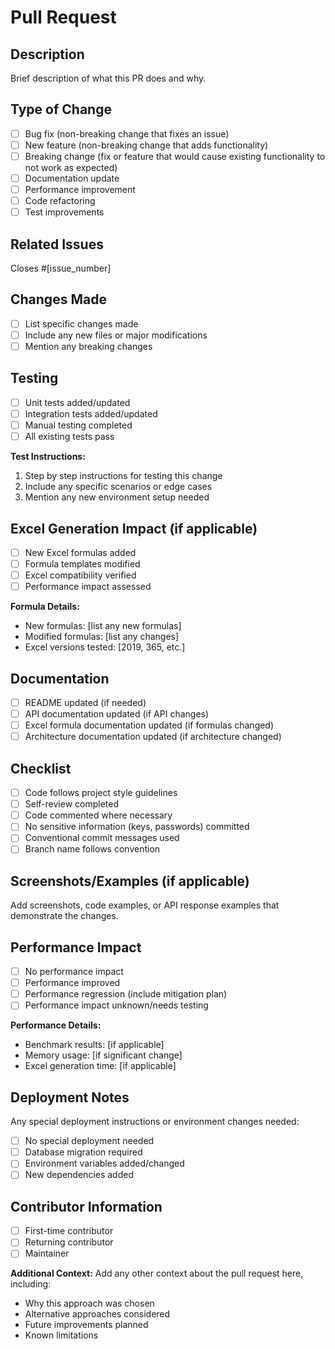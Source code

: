 # Pull Request

## Description
Brief description of what this PR does and why.

## Type of Change
- [ ] Bug fix (non-breaking change that fixes an issue)
- [ ] New feature (non-breaking change that adds functionality)
- [ ] Breaking change (fix or feature that would cause existing functionality to not work as expected)
- [ ] Documentation update
- [ ] Performance improvement
- [ ] Code refactoring
- [ ] Test improvements

## Related Issues
Closes #[issue_number]

## Changes Made
- [ ] List specific changes made
- [ ] Include any new files or major modifications
- [ ] Mention any breaking changes

## Testing
- [ ] Unit tests added/updated
- [ ] Integration tests added/updated
- [ ] Manual testing completed
- [ ] All existing tests pass

**Test Instructions:**
1. Step by step instructions for testing this change
2. Include any specific scenarios or edge cases
3. Mention any new environment setup needed

## Excel Generation Impact (if applicable)
- [ ] New Excel formulas added
- [ ] Formula templates modified
- [ ] Excel compatibility verified
- [ ] Performance impact assessed

**Formula Details:**
- New formulas: [list any new formulas]
- Modified formulas: [list any changes]
- Excel versions tested: [2019, 365, etc.]

## Documentation
- [ ] README updated (if needed)
- [ ] API documentation updated (if API changes)
- [ ] Excel formula documentation updated (if formulas changed)
- [ ] Architecture documentation updated (if architecture changed)

## Checklist
- [ ] Code follows project style guidelines
- [ ] Self-review completed
- [ ] Code commented where necessary
- [ ] No sensitive information (keys, passwords) committed
- [ ] Conventional commit messages used
- [ ] Branch name follows convention

## Screenshots/Examples (if applicable)
Add screenshots, code examples, or API response examples that demonstrate the changes.

## Performance Impact
- [ ] No performance impact
- [ ] Performance improved
- [ ] Performance regression (include mitigation plan)
- [ ] Performance impact unknown/needs testing

**Performance Details:**
- Benchmark results: [if applicable]
- Memory usage: [if significant change]
- Excel generation time: [if applicable]

## Deployment Notes
Any special deployment instructions or environment changes needed:
- [ ] No special deployment needed
- [ ] Database migration required
- [ ] Environment variables added/changed
- [ ] New dependencies added

## Contributor Information
- [ ] First-time contributor
- [ ] Returning contributor
- [ ] Maintainer

**Additional Context:**
Add any other context about the pull request here, including:
- Why this approach was chosen
- Alternative approaches considered
- Future improvements planned
- Known limitations